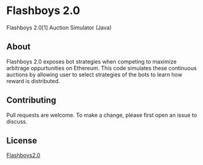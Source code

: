 # Flashboys 2.0

Flashboys 2.0[1] Auction Simulator (Java)

## About

Flashboys 2.0 exposes bot strategies when competing to maximize arbitrage oppurtunities on Ethereum. This code simulates these continuous auctions by allowing user to select strategies of the bots to learn how reward is distributed. 

## Contributing
Pull requests are welcome. To make a change, please first open an issue to discuss.

## License
[Flashboys2.0](https://pdaian.com/flashboys2.pdf)
